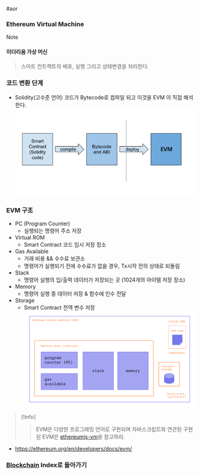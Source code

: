 #aor 
### Ethereum Virtual Machine
>[!note]
>#### 이더리움 가상 머신
>
>>스마트 컨트랙트의 배포, 실행 그리고 상태변경을 처리한다.

### 코드 변환 단계
- Solidity(고수준 언어) 코드가 Bytecode로 컴파일 되고 이것을 EVM 이 직접 해석한다.
![](../../../Stuff/Image/AOR/Blockchain/Pasted%20image%2020231207151353.png)

### EVM 구조
- PC (Program Counter)
	- 실행되는 명령어 주소 저장
- Virtual ROM
	- Smart Contract 코드 임시 저장 장소
- Gas Available
	- 거래 비용 && 수수료 보관소
	- 명령어가 실행되기 전에 수수료가 없을 경우, Tx시작 전의 상태로 되돌림 
- Stack
	- 명령어 실행의 입/출력 데이터가 저장되는 곳 (1024개의 아이템 저장 장소)
- Memory
	- 명령어 실행 중 데이터 저장 & 함수에 인수 전달
- Storage
	- Smart Contract 전역 변수 저장
![](../../../Stuff/Image/AOR/Blockchain/Pasted%20image%2020231207151610.png)
>[!info]
>>EVM은 다양한 프로그래밍 언어로 구현되며 자바스크립트와 연관된 구현된 EVM은 [ethereumjs-vm](https://github.com/ethereumjs/ethereumjs-monorepo)을 참고하라.


- https://ethereum.org/en/developers/docs/evm/
### [Blockchain](../../Dev-Index/Blockchain.md) Index로 돌아가기